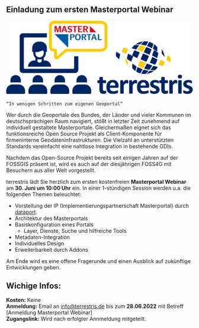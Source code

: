## Einladung zum ersten Masterportal Webinar

![terrestris Webinar Logo](public/terrestris_webinar_logo.svg)

`“In wenigen Schritten zum eigenen Geoportal“`

Wer durch die Geoportale des Bundes, der Länder und vieler Kommunen im deutschsprachigen Raum navigiert, stößt in letzter Zeit zunehmend auf individuell gestaltete Masterportale. Gleichermaßen eignet sich das funktionsreiche Open Source Projekt als Client-Komponente für firmeninterne Geodateninfrastrukturen. Die Vielzahl an unterstützten Standards vereinfacht eine nahtlose Integration in bestehende GDIs.

Nachdem das Open-Source Projekt bereits seit einigen Jahren auf der FOSSGIS präsent ist, wird es auch auf der diesjährigen FOSS4G mit Besuchern aus aller Welt vorgestellt.  

terrestris lädt Sie herzlich zum ersten kostenfreien **Masterportal Webinar** am **30. Juni um 10:00 Uhr** ein. In einer 1-stündigen Session werden u.a. die folgenden Themen beleuchtet:  

- Vorstellung der IP (Implementierungs­­partnerschaft Masterportal) durch [dataport](https://www.dataport.de/was-wir-bewegen/portfolio/masterportal/).
- Architektur des Masterportals
- Basiskonfiguration eines Portals
    - Layer, Dienste, Suche und hilfreiche Tools
- Metadaten-Integration
- Individuelles Design
- Erweiterbarkeit durch Addons

Am Ende wird es eine offene Fragerunde und einen Ausblick auf zukünftige Entwicklungen geben.

## Wichige Infos:

**Kosten:** Keine  
**Anmeldung:** Email an info@terrestris.de bis zum **28.06.2022** mit Betreff [Anmeldung Masterportal Webinar]  
**Zugangslink:** Wird nach erfolgter Annmeldung mitgeteilt.
